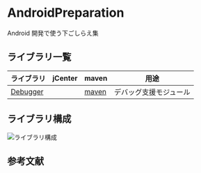 # AndroidPreparation
Android 開発で使う下ごしらえ集

## ライブラリ一覧
ライブラリ | jCenter | maven | 用途
--- | --- | --- | ---
[Debugger](./debugger/README.md) |  | [maven][maven_debugger] | デバッグ支援モジュール


## ライブラリ構成
![ライブラリ構成](https://tentashion.github.io/AndroidPreparation/uml/%E3%83%A9%E3%82%A4%E3%83%96%E3%83%A9%E3%83%AA%E6%A7%8B%E6%88%90.png)


## 参考文献



[maven_debugger]: https://bintray.com/shion/maven/work.shion.androidpreparation.debugger
